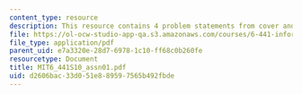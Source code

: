 ```yaml
---
content_type: resource
description: This resource contains 4 problem statements from cover and thomas.
file: https://ol-ocw-studio-app-qa.s3.amazonaws.com/courses/6-441-information-theory-spring-2010/d2606bac33d051e889597565b492fbde_MIT6_441S10_assn01.pdf
file_type: application/pdf
parent_uid: e7a3320e-28d7-6978-1c10-ff68c0b260fe
resourcetype: Document
title: MIT6_441S10_assn01.pdf
uid: d2606bac-33d0-51e8-8959-7565b492fbde
---
```

